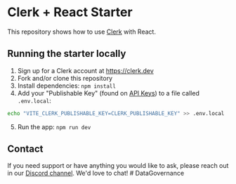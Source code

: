 # Clerk + React Starter

This repository shows how to use [Clerk](https://clerk.dev?utm_source=github&utm_medium=starter_repos&utm_campaign=react_starter) with React.

## Running the starter locally

1. Sign up for a Clerk account at https://clerk.dev
2. Fork and/or clone this repository
3. Install dependencies: `npm install`
4. Add your "Publishable Key" (found on [API Keys](https://dashboard.clerk.dev/last-active?path=/api-keys)) to a file called `.env.local`:

```sh
echo "VITE_CLERK_PUBLISHABLE_KEY=CLERK_PUBLISHABLE_KEY" >> .env.local
```

5. Run the app: `npm run dev`

## Contact

If you need support or have anything you would like to ask, please reach out in our [Discord channel](https://discord.com/invite/b5rXHjAg7A). We'd love to chat!
#   D a t a G o v e r n a n c e  
 